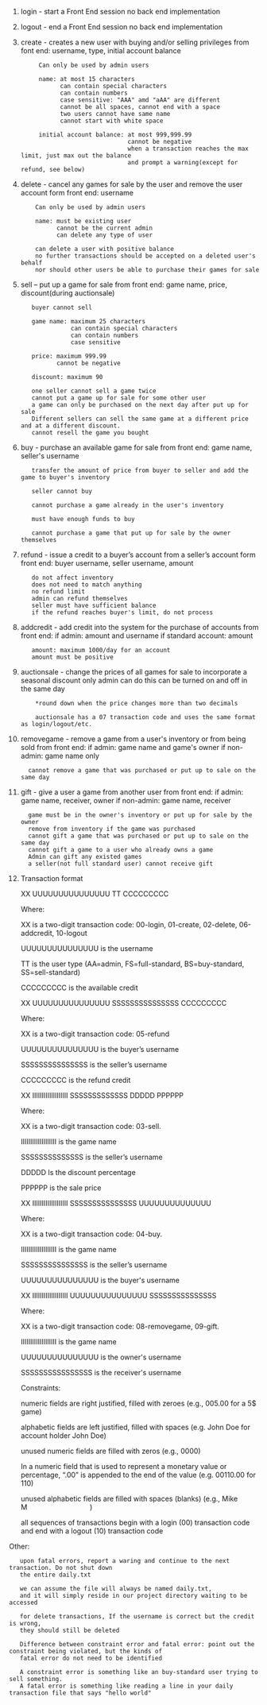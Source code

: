 1) login - start a Front End session
   no back end implementation

2) logout - end a Front End session
   no back end implementation

3) create - creates a new user with buying and/or selling privileges
   from font end: username, type, initial account balance

            Can only be used by admin users

            name: at most 15 characters
                  can contain special characters
                  can contain numbers
                  case sensitive: "AAA" amd "aAA" are different
                  cannot be all spaces, cannot end with a space
                  two users cannot have same name
                  cannot start with white space

            initial account balance: at most 999,999.99
                                     cannot be negative
                                     when a transaction reaches the max limit, just max out the balance
                                     and prompt a warning(except for refund, see below)



4) delete - cancel any games for sale by the user and remove the user account
   form front end: username

           Can only be used by admin users

           name: must be existing user
                 cannot be the current admin
                 can delete any type of user

           can delete a user with positive balance
           no further transactions should be accepted on a deleted user's behalf
           nor should other users be able to purchase their games for sale

5) sell – put up a game for sale
   from front end: game name, price, discount(during auctionsale)

          buyer cannot sell

          game name: maximum 25 characters
                     can contain special characters
                     can contain numbers
                     case sensitive

          price: maximum 999.99
                 cannot be negative

          discount: maximum 90

          one seller cannot sell a game twice
          cannot put a game up for sale for some other user
          a game can only be purchased on the next day after put up for sale
          Different sellers can sell the same game at a different price and at a different discount.
          cannot resell the game you bought


6) buy -  purchase an available game for sale
   from front end: game name, seller's username

          transfer the amount of price from buyer to seller and add the game to buyer's inventory

          seller cannot buy

          cannot purchase a game already in the user's inventory

          must have enough funds to buy

          cannot purchase a game that put up for sale by the owner themselves


7) refund - issue a credit to a buyer’s account from a seller’s account
   form front end: buyer username, seller username, amount   

          do not affect inventory
          does not need to match anything
          no refund limit
          admin can refund themselves
          seller must have sufficient balance
          if the refund reaches buyer's limit, do not process

8) addcredit - add credit into the system for the purchase of accounts
   from front end:
   if admin: amount and username
   if standard account: amount

          amount: maximum 1000/day for an account
          amount must be positive

9) auctionsale - change the prices of all games for sale to incorporate a seasonal discount
   only admin can do this
   can be turned on and off in the same day
   
           *round down when the price changes more than two decimals

           auctionsale has a 07 transaction code and uses the same format as login/logout/etc.


10) removegame - remove a game from a user's inventory or from being sold
from front end:
if admin: game name and game's owner
if non-admin: game name only

          cannot remove a game that was purchased or put up to sale on the same day

11) gift - give a user a game from another user
from front end:
if admin: game name, receiver, owner
if non-admin: game name, receiver

          game must be in the owner's inventory or put up for sale by the owner
          remove from inventory if the game was purchased
          cannot gift a game that was purchased or put up to sale on the same day
          cannot gift a game to a user who already owns a game
          Admin can gift any existed games
          a seller(not full standard user) cannot receive gift



12) Transaction format


      XX UUUUUUUUUUUUUUU TT CCCCCCCCC

      Where:

      XX
      is a two-digit transaction code: 00-login, 01-create, 02-delete, 06-addcredit, 10-logout

      UUUUUUUUUUUUUUU
      is the username

      TT
      is the user type (AA=admin, FS=full-standard, BS=buy-standard, SS=sell-standard)

      CCCCCCCCC
      is the available credit
    

      XX UUUUUUUUUUUUUUU SSSSSSSSSSSSSSS CCCCCCCCC

      Where:

      XX
      is a two-digit transaction code: 05-refund

      UUUUUUUUUUUUUUU
      is the buyer’s username

      SSSSSSSSSSSSSSS
      is the seller’s username

      CCCCCCCCC
      is the refund credit
    
      XX IIIIIIIIIIIIIIIIIII SSSSSSSSSSSSS DDDDD PPPPPP

      Where:

      XX
      is a two-digit transaction code: 03-sell.

      IIIIIIIIIIIIIIIIIII
      is the game name

      SSSSSSSSSSSSSS
      is the seller’s username

      DDDDD
      Is the discount percentage

      PPPPPP
      is the sale price

      XX IIIIIIIIIIIIIIIIIII SSSSSSSSSSSSSSS UUUUUUUUUUUUUU

      Where:

      XX
      is a two-digit transaction code: 04-buy.

      IIIIIIIIIIIIIIIIIII
      is the game name

      SSSSSSSSSSSSSSS
      is the seller’s username

      UUUUUUUUUUUUUUU
      is the buyer's username

      XX IIIIIIIIIIIIIIIIIII UUUUUUUUUUUUUUU SSSSSSSSSSSSSSS

      Where:

      XX
      is a two-digit transaction code: 08-removegame, 09-gift.

      IIIIIIIIIIIIIIIIIII
      is the game name

      UUUUUUUUUUUUUUU
      is the owner's username

      SSSSSSSSSSSSSSSS
      is the receiver's username

      Constraints:

      numeric fields are right justified, filled with zeroes (e.g., 005.00 for a 5$ game)

      alphabetic fields are left justified, filled with spaces (e.g. John Doe for account holder John Doe)

      unused numeric fields are filled with zeros (e.g., 0000)

      In a numeric field that is used to represent a monetary value or percentage, “.00” is appended to the end of the value 
      (e.g. 00110.00 for 110)

      unused alphabetic fields are filled with spaces (blanks) (e.g., Mike M         )

      all sequences of transactions begin with a login (00) transaction code and end with a logout (10) transaction code


Other: 

       upon fatal errors, report a waring and continue to the next transaction. Do not shut down
       the entire daily.txt

       we can assume the file will always be named daily.txt,
       and it will simply reside in our project directory waiting to be accessed

       for delete transactions, If the username is correct but the credit is wrong,
       they should still be deleted

       Difference between constraint error and fatal error: point out the constraint being violated, but the kinds of
       fatal error do not need to be identified

       A constraint error is something like an buy-standard user trying to sell something.
       A fatal error is something like reading a line in your daily transaction file that says "hello world"
